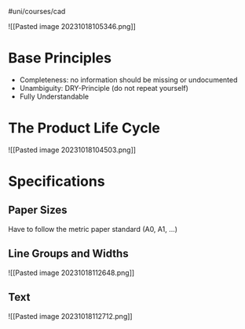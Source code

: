 #uni/courses/cad

![[Pasted image 20231018105346.png]]

# Base Principles

- Completeness: no information should be missing or undocumented
- Unambiguity: DRY-Principle (do not repeat yourself)
- Fully Understandable

# The Product Life Cycle

![[Pasted image 20231018104503.png]]

# Specifications

## Paper Sizes

Have to follow the metric paper standard (A0, A1, ...)

## Line Groups and Widths

![[Pasted image 20231018112648.png]]

## Text

![[Pasted image 20231018112712.png]]
